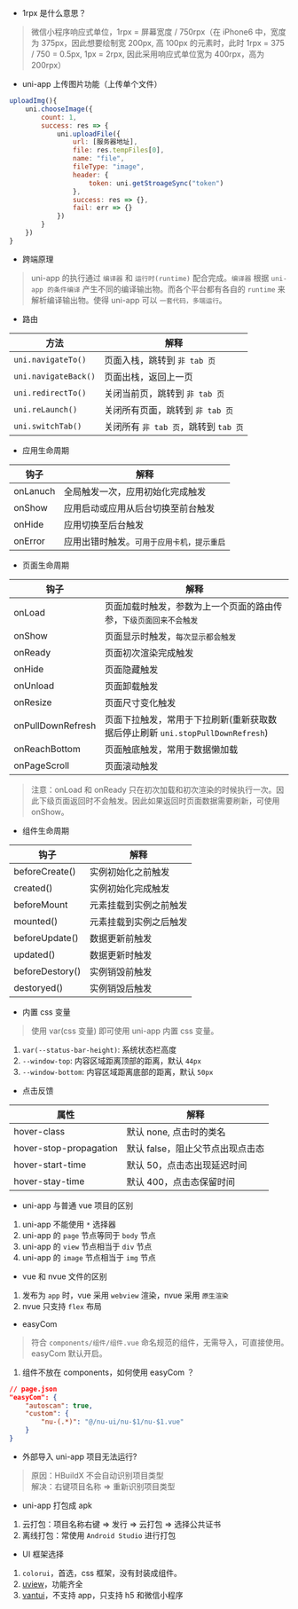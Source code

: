 * 1rpx 是什么意思？
>微信小程序响应式单位，1rpx = 屏幕宽度 / 750rpx（在 iPhone6 中，宽度为 375px，因此想要绘制宽 200px, 高 100px 的元素时，此时 1rpx = 375 / 750 = 0.5px, 1px = 2rpx, 因此采用响应式单位宽为 400rpx，高为 200rpx）

* uni-app 上传图片功能（上传单个文件）
```js
uploadImg(){
    uni.chooseImage({
        count: 1,
        success: res => {
            uni.uploadFile({
                url: [服务器地址],
                file: res.tempFiles[0],
                name: "file",
                fileType: "image",
                header: {
                    token: uni.getStroageSync("token")
                },
                success: res => {},
                fail: err => {}
            })
        }
    })
}
```


* 跨端原理
>uni-app 的执行通过 `编译器` 和 `运行时(runtime)` 配合完成。`编译器` 根据 `uni-app 的条件编译` 产生不同的编译输出物。而各个平台都有各自的 `runtime` 来解析编译输出物。使得 uni-app 可以 `一套代码，多端运行`。


* 路由

方法 | 解释
-|-
`uni.navigateTo()` | 页面入栈，跳转到 `非 tab 页`
`uni.navigateBack()` | 页面出栈，返回上一页
`uni.redirectTo()` | 关闭当前页，跳转到 `非 tab 页`
`uni.reLaunch()` | 关闭所有页面，跳转到 `非 tab 页`
`uni.switchTab()` | 关闭所有 `非 tab 页`，跳转到 `tab 页`

* 应用生命周期

钩子 | 解释
-|-
onLanuch | 全局触发一次，应用初始化完成触发
onShow | 应用启动或应用从后台切换至前台触发
onHide | 应用切换至后台触发
onError | 应用出错时触发。`可用于应用卡机，提示重启`

* 页面生命周期

钩子 | 解释
-|-
onLoad | 页面加载时触发，参数为上一个页面的路由传参，`下级页面回来不会触发`
onShow | 页面显示时触发，`每次显示都会触发`
onReady | 页面初次渲染完成触发
onHide | 页面隐藏触发
onUnload | 页面卸载触发
onResize | 页面尺寸变化触发
onPullDownRefresh | 页面下拉触发，常用于下拉刷新(重新获取数据后停止刷新 `uni.stopPullDownRefresh`)
onReachBottom | 页面触底触发，常用于数据懒加载
onPageScroll | 页面滚动触发
>注意：onLoad 和 onReady 只在初次加载和初次渲染的时候执行一次。因此下级页面返回时不会触发。因此如果返回时页面数据需要刷新，可使用 onShow。

* 组件生命周期

钩子 | 解释
-|-
beforeCreate() | 实例初始化之前触发
created() | 实例初始化完成触发
beforeMount | 元素挂载到实例之前触发
mounted() | 元素挂载到实例之后触发
beforeUpdate() | 数据更新前触发
updated() | 数据更新时触发
beforeDestory() | 实例销毁前触发
destoryed() | 实例销毁后触发

* 内置 css 变量
> 使用 var(css 变量) 即可使用 uni-app 内置 css 变量。
1. `var(--status-bar-height)`: 系统状态栏高度
2. `--window-top`: 内容区域距离顶部的距离，默认 `44px`
3. `--window-bottom`: 内容区域距离底部的距离，默认 `50px`

* 点击反馈

属性 | 解释
-|-
hover-class | 默认 none, 点击时的类名
hover-stop-propagation | 默认 false，阻止父节点出现点击态
hover-start-time | 默认 50，点击态出现延迟时间
hover-stay-time | 默认 400，点击态保留时间

* uni-app 与普通 vue 项目的区别
1. uni-app 不能使用 `*` 选择器
2. uni-app 的 `page` 节点等同于 `body` 节点
3. uni-app 的 `view` 节点相当于 `div` 节点
4. uni-app 的 `image` 节点相当于 `img` 节点

* vue 和 nvue 文件的区别
1. 发布为 `app` 时，vue 采用 `webview` 渲染，nvue 采用 `原生渲染`
2. nvue 只支持 `flex` 布局


* easyCom
>符合 `components/组件/组件.vue` 命名规范的组件，无需导入，可直接使用。easyCom 默认开启。
1. 组件不放在 components，如何使用 easyCom ？
```json
// page.json
"easyCom": {
    "autoscan": true,
    "custom": {
        "nu-(.*)": "@/nu-ui/nu-$1/nu-$1.vue"
    }
}
```

* 外部导入 uni-app 项目无法运行?
>原因：HBuildX 不会自动识别项目类型<br>
>解决：右键项目名称 => 重新识别项目类型

* uni-app 打包成 apk
1. 云打包：项目名称右键 => 发行 => 云打包 => 选择公共证书
2. 离线打包：常使用 `Android Studio` 进行打包

* UI 框架选择
1. `colorui`，首选，css 框架，没有封装成组件。
2. [uview](https://www.uviewui.com/components/intro.html)，功能齐全
3. [vantui](https://vant-contrib.gitee.io/vant/v2/#/zh-CN/home)，不支持 app，只支持 h5 和微信小程序
